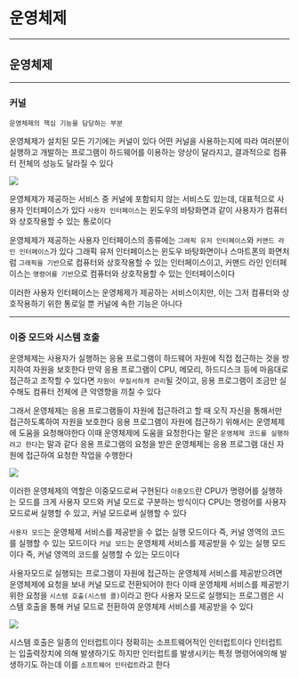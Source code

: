# 운영체제
---
## 운영체제
---
### 커널
```
운영체제의 핵심 기능을 담당하는 부분
```
운영체제가 설치된 모든 기기에는 커널이 있다
어떤 커널을 사용하는지에 따라 여러분이 실행하고 개발하는 프로그램이 하드웨어를 이용하는 양상이 달라지고, 결과적으로 컴퓨터 전체의 성능도 달라질 수 있다

![](https://hongong.hanbit.co.kr/wp-content/uploads/2022/09/%EC%9A%B4%EC%98%81%EC%B2%B4%EC%A0%9C-%ED%95%B5%EC%8B%AC-%EA%B8%B0%EB%8A%A5_%EC%BB%A4%EB%84%90.png)

운영체제가 제공하는 서비스 중 커널에 포함되지 않는 서비스도 있는데, 대표적으로 사용자 인터페이스가 있다
`사용자 인터페이스`는 윈도우의 바탕화면과 같이 사용자가 컴퓨터와 상호작용할 수 있는 통로이다

운영체제가 제공하는 사용자 인터페이스의 종류에는 `그래픽 유저 인터페이스`와 `커맨드 라인 인터페이스`가 있다
그래픽 유저 인터페이스는 윈도우 바탕화면이나 스마트폰의 화면처럼 `그래픽을 기반`으로 컴퓨터와 상호작용할 수 있는 인터페이스이고, 커맨드 라인 인터페이스는 `명령어를 기반`으로 컴퓨터와 상호작용할 수 있는 인터페이스이다

이러한 사용자 인터페이스는 운영체제가 제공하는 서비스이지만, 이는 그저 컴퓨터와 상호작용하기 위한 통로일 뿐 커널에 속한 기능은 아니다

---
### 이중 모드와 시스템 호출
운영체제는 사용자가 실행하는 응용 프로그램이 하드웨어 자원에 직접 접근하는 것을 방지하여 자원을 보호한다
만약 응용 프로그램이 CPU, 메모리, 하드디스크 등에 마음대로 접근하고 조작할 수 있다면 `자원이 무질서하게 관리`될 것이고, 응용 프로그램이 조금만 실수해도 컴퓨터 전체에 큰 악영향을 끼칠 수 있다

그래서 운영체제는 응용 프로그램들이 자원에 접근하려고 할 때 오직 자신을 통해서만 접근하도록하여 자원을 보호한다
응용 프로그램이 자원에 접근하기 위해서는 운영체제에 도움을 요청해야한다
이때 운영체제에 도움을 요청한다는 말은 `운영체제 코드를 실행하려고 한다`는 말과 같다
응용 프로그램의 요청을 받은 운영체제는 응용 프로그램 대신 자원에 접근하여 요청한 작업을 수행한다

![](https://hongong.hanbit.co.kr/wp-content/uploads/2022/09/%EC%9A%B4%EC%98%81%EC%B2%B4%EC%A0%9C-%EC%9D%B4%EC%A4%91%EB%AA%A8%EB%93%9C.png)

이러한 운영체제의 역할은 이중모드로써 구현된다
`이중모드`란 CPU가 명령어를 실행하는 모드를 크게 사용자 모드와 커널 모드로 구분하는 방식이다
CPU는 명령어를 사용자모드로써 실행할 수 있고, 커널 모드로써 실행할 수 있다

`사용자 모드`는 운영체제 서비스를 제공받을 수 없는 실행 모드이다
즉, 커널 영역의 코드를 실행할 수 있는 모드이다
`커널 모드`는 운영체제 서비스를 제공받을 수 있는 실행 모드이다
즉, 커널 영역의 코드를 실행할 수 있는 모드이다

사용자모드로 실행되는 프로그램이 자원에 접근하는 운영체제 서비스를 제공받으려면 운영체제에 요청을 보내 커널 모드로 전환되어야 한다
이때 운영체제 서비스를 제공받기 위한 요청을 `시스템 호출(시스템 콜)`이라고 한다
사용자 모드로 실행되는 프로그램은 시스템 호출을 통해 커널 모드로 전환하여 운영체제 서비스를 제공받을 수 있다

![](https://hongong.hanbit.co.kr/wp-content/uploads/2022/09/%EC%9A%B4%EC%98%81%EC%B2%B4%EC%A0%9C-%EC%8B%9C%EC%8A%A4%ED%85%9C-%ED%98%B8%EC%B6%9C.png)

시스템 호출은 일종의 인터럽트이다 
정확히는 소프트웨어적인 인터럽트이다
인터럽트는 입출력장치에 의해 발생하기도 하지만 인터럽트를 발생시키는 특정 명령어에의해 발생하기도 하는데 이를 `소프트웨어 인터럽트`라고 한다
